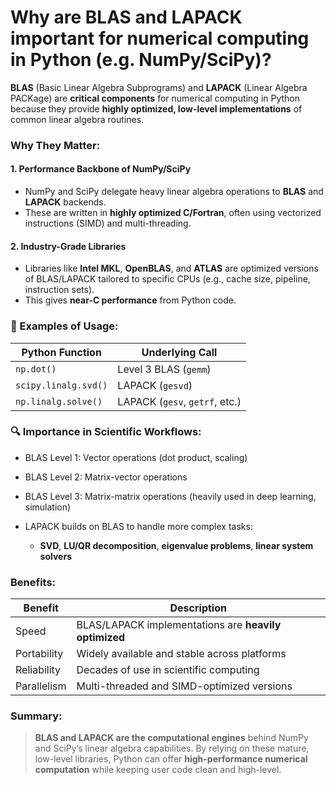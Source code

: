 # Why are BLAS and LAPACK important for numerical computing in Python (e.g. NumPy/SciPy)?

**BLAS** (Basic Linear Algebra Subprograms) and **LAPACK** (Linear Algebra PACKage) are **critical components** for numerical computing in Python because they provide **highly optimized, low-level implementations** of common linear algebra routines.

### Why They Matter:

#### 1. **Performance Backbone of NumPy/SciPy**

- NumPy and SciPy delegate heavy linear algebra operations to **BLAS** and **LAPACK** backends.
- These are written in **highly optimized C/Fortran**, often using vectorized instructions (SIMD) and multi-threading.

#### 2. **Industry-Grade Libraries**

- Libraries like **Intel MKL**, **OpenBLAS**, and **ATLAS** are optimized versions of BLAS/LAPACK tailored to specific CPUs (e.g., cache size, pipeline, instruction sets).
- This gives **near-C performance** from Python code.

### 🧮 Examples of Usage:

| Python Function      | Underlying Call                |
| -------------------- | ------------------------------ |
| `np.dot()`           | Level 3 BLAS (`gemm`)          |
| `scipy.linalg.svd()` | LAPACK (`gesvd`)               |
| `np.linalg.solve()`  | LAPACK (`gesv`, `getrf`, etc.) |

### 🔍 Importance in Scientific Workflows:

- BLAS Level 1: Vector operations (dot product, scaling)
- BLAS Level 2: Matrix-vector operations
- BLAS Level 3: Matrix-matrix operations (heavily used in deep learning, simulation)
- LAPACK builds on BLAS to handle more complex tasks:

  - **SVD**, **LU/QR decomposition**, **eigenvalue problems**, **linear system solvers**

### Benefits:

| Benefit     | Description                                           |
| ----------- | ----------------------------------------------------- |
| Speed       | BLAS/LAPACK implementations are **heavily optimized** |
| Portability | Widely available and stable across platforms          |
| Reliability | Decades of use in scientific computing                |
| Parallelism | Multi-threaded and SIMD-optimized versions            |

### Summary:

> **BLAS and LAPACK are the computational engines** behind NumPy and SciPy’s linear algebra capabilities. By relying on these mature, low-level libraries, Python can offer **high-performance numerical computation** while keeping user code clean and high-level.
